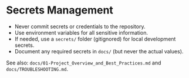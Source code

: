 # Secrets Management

- Never commit secrets or credentials to the repository.
- Use environment variables for all sensitive information.
- If needed, use a `secrets/` folder (gitignored) for local development secrets.
- Document any required secrets in `docs/` (but never the actual values).

See also: `docs/01-Project_Overview_and_Best_Practices.md` and `docs/TROUBLESHOOTING.md`.
